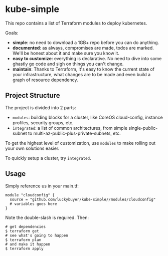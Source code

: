 # kube-simple

This repo contains a list of Terraform modules to deploy kubernetes.

Goals:
- **simple**: no need to download a 1GB+ repo before you can do anything.
- **documented**: as always, compromises are made, todos are marked. We'll be honest about it and make sure you know it.
- **easy to customize**: everything is declarative. No need to dive into some ghastly go code and sigh on things you can't change.
- **maintain**: Thanks to Terraform, it's easy to know the current state of your infrastructure, what changes are to be made and even build a graph of resource dependency.

## Project Structure

The project is divided into 2 parts:
- `modules`: building blocks for a cluster, like CoreOS cloud-config, instance profiles, security groups, etc.
- `integrated`: a list of common architectures, from simple single-public-subnet to multi-az-public-plus-private-subnets, etc.

To get the highest level of customization, use `modules` to make rolling out your own solutions easier.

To quickly setup a cluster, try `integrated`.

## Usage

Simply reference us in your main.tf:

    module "cloudconfig" {
      source = "github.com/luckybuyer/kube-simple//modules/cloudconfig"
      # variables goes here
    }

Note the double-slash is required. Then:

    # get dependencies
    $ terraform get
    # see what's going to happen
    $ terraform plan
    # and make it happen
    $ terraform apply
